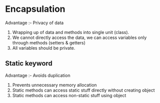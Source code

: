 # Encapsulation

Advantage :- Privacy of data

1. Wrapping up of data and methods into single unit (class).
2. We cannot directly access the data, we can access variables only through methods (setters & getters)
3. All variables should be private.

## Static keyword

Advantage :- Avoids duplication

1. Prevents unnecessary memory allocation
2. Static methods can access static stuff directly without creating object
3. Static methods can access non-static stuff using object
